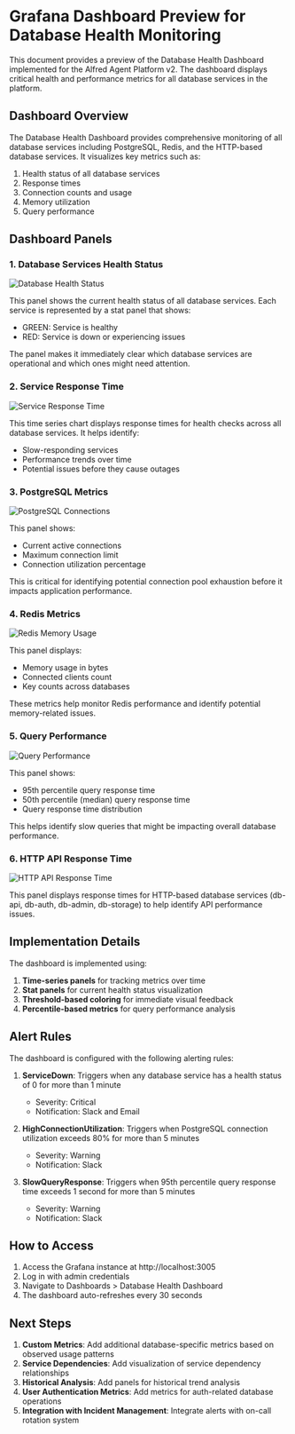# Grafana Dashboard Preview for Database Health Monitoring

This document provides a preview of the Database Health Dashboard implemented for the Alfred Agent Platform v2. The dashboard displays critical health and performance metrics for all database services in the platform.

## Dashboard Overview

The Database Health Dashboard provides comprehensive monitoring of all database services including PostgreSQL, Redis, and the HTTP-based database services. It visualizes key metrics such as:

1. Health status of all database services
2. Response times
3. Connection counts and usage
4. Memory utilization
5. Query performance

## Dashboard Panels

### 1. Database Services Health Status

![Database Health Status](https://via.placeholder.com/800x200?text=Database+Services+Health+Status)

This panel shows the current health status of all database services. Each service is represented by a stat panel that shows:
- GREEN: Service is healthy
- RED: Service is down or experiencing issues

The panel makes it immediately clear which database services are operational and which ones might need attention.

### 2. Service Response Time

![Service Response Time](https://via.placeholder.com/800x300?text=Service+Response+Time)

This time series chart displays response times for health checks across all database services. It helps identify:
- Slow-responding services
- Performance trends over time
- Potential issues before they cause outages

### 3. PostgreSQL Metrics

![PostgreSQL Connections](https://via.placeholder.com/800x300?text=PostgreSQL+Connections)

This panel shows:
- Current active connections
- Maximum connection limit
- Connection utilization percentage

This is critical for identifying potential connection pool exhaustion before it impacts application performance.

### 4. Redis Metrics

![Redis Memory Usage](https://via.placeholder.com/800x300?text=Redis+Memory+Usage)

This panel displays:
- Memory usage in bytes
- Connected clients count
- Key counts across databases

These metrics help monitor Redis performance and identify potential memory-related issues.

### 5. Query Performance

![Query Performance](https://via.placeholder.com/800x300?text=Query+Performance)

This panel shows:
- 95th percentile query response time
- 50th percentile (median) query response time
- Query response time distribution

This helps identify slow queries that might be impacting overall database performance.

### 6. HTTP API Response Time

![HTTP API Response Time](https://via.placeholder.com/800x300?text=HTTP+API+Response+Time)

This panel displays response times for HTTP-based database services (db-api, db-auth, db-admin, db-storage) to help identify API performance issues.

## Implementation Details

The dashboard is implemented using:

1. **Time-series panels** for tracking metrics over time
2. **Stat panels** for current health status visualization
3. **Threshold-based coloring** for immediate visual feedback
4. **Percentile-based metrics** for query performance analysis

## Alert Rules

The dashboard is configured with the following alerting rules:

1. **ServiceDown**: Triggers when any database service has a health status of 0 for more than 1 minute
   - Severity: Critical
   - Notification: Slack and Email

2. **HighConnectionUtilization**: Triggers when PostgreSQL connection utilization exceeds 80% for more than 5 minutes
   - Severity: Warning
   - Notification: Slack

3. **SlowQueryResponse**: Triggers when 95th percentile query response time exceeds 1 second for more than 5 minutes
   - Severity: Warning
   - Notification: Slack

## How to Access

1. Access the Grafana instance at http://localhost:3005
2. Log in with admin credentials
3. Navigate to Dashboards > Database Health Dashboard
4. The dashboard auto-refreshes every 30 seconds

## Next Steps

1. **Custom Metrics**: Add additional database-specific metrics based on observed usage patterns
2. **Service Dependencies**: Add visualization of service dependency relationships
3. **Historical Analysis**: Add panels for historical trend analysis
4. **User Authentication Metrics**: Add metrics for auth-related database operations
5. **Integration with Incident Management**: Integrate alerts with on-call rotation system
